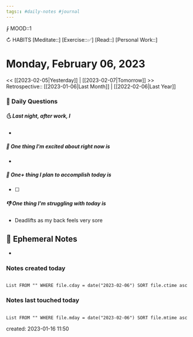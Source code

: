 ```yaml
---
tags:: #daily-notes #journal
---
```


⨑ MOOD::1

↻ HABITS
[Meditate::]
[Exercise::✅]
[Read::]
[Personal Work::]

# Monday, February 06, 2023

<< [[2023-02-05|Yesterday]] | [[2023-02-07|Tomorrow]] >>
Retrospective:: [[2023-01-06|Last Month]] | [[2022-02-06|Last Year]]

### 📅 Daily Questions

##### 🌜 Last night, after work, I

-

##### 🙌 One thing I'm excited about right now is

-

##### 🚀 One+ thing I plan to accomplish today is

- [ ]

##### 👎 One thing I'm struggling with today is

- Deadlifts as my back feels very sore

## 📝 Ephemeral Notes

- 

### Notes created today

```dataview

List FROM "" WHERE file.cday = date("2023-02-06") SORT file.ctime asc

```

### Notes last touched today

```dataview

List FROM "" WHERE file.mday = date("2023-02-06") SORT file.mtime asc

```

created: 2023-01-16 11:50
